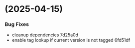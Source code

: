 #  (2025-04-15)


### Bug Fixes

* cleanup dependencies 7d25a0d
* enable tag lookup if current version is not tagged 6fd51df



